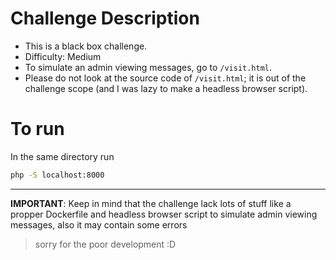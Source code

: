 # Challenge Description

- This is a black box challenge.
- Difficulty: Medium
- To simulate an admin viewing messages, go to `/visit.html`.
- Please do not look at the source code of `/visit.html`; it is out of the challenge scope (and I was lazy to make a headless browser script).

# To run

In the same directory run

```bash
php -S localhost:8000
```

---

**IMPORTANT**: Keep in mind that the challenge lack lots of stuff like a propper Dockerfile and headless browser script to simulate admin viewing messages, also it may contain some errors

> sorry for the poor development :D
